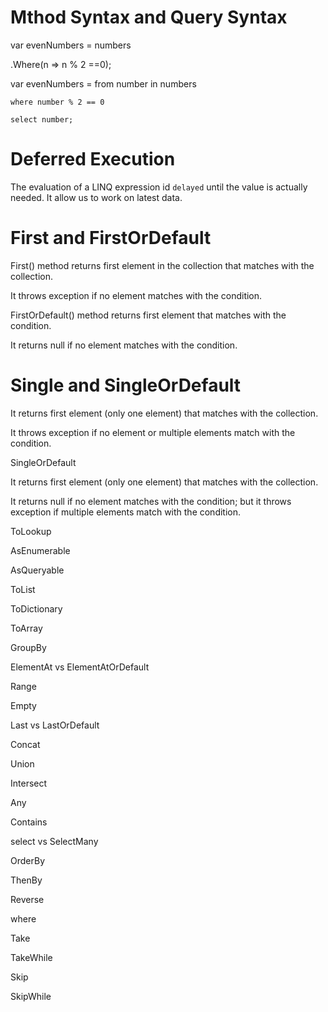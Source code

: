 # Mthod Syntax and Query Syntax

var evenNumbers = numbers

.Where(n => n % 2 ==0);

var evenNumbers = from number in numbers

    where number % 2 == 0

    select number;

# Deferred Execution

The evaluation of a LINQ expression id `delayed` until the value is actually needed. It allow us to work on latest data.

# First and FirstOrDefault

First() method returns first element in the collection that matches with the collection.

It throws exception if no element matches with the condition.

FirstOrDefault() method returns first element that matches with the condition.

It returns null if no element matches with the condition.

# Single and SingleOrDefault

It returns first element (only one element) that matches with the collection.

It throws exception if no element or multiple elements match with the condition.

SingleOrDefault

It returns first element (only one element) that matches with the collection.

It returns null if no element matches with the condition; but it throws exception if multiple elements match with the condition.


ToLookup

AsEnumerable

AsQueryable

ToList

ToDictionary

ToArray

GroupBy

ElementAt vs ElementAtOrDefault

Range

Empty

Last vs LastOrDefault

Concat

Union

Intersect

Any

Contains

select vs SelectMany

OrderBy

ThenBy

Reverse

where

Take

TakeWhile

Skip

SkipWhile
